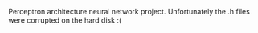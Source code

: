 Perceptron architecture neural network project.
Unfortunately the .h files were corrupted on the hard disk :(
